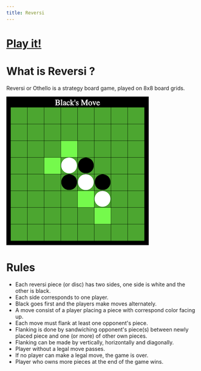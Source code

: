 ```yaml
---
title: Reversi
---
```


# [Play it!](./)

# What is Reversi ?
Reversi or Othello is a strategy board game, played on  8x8  board grids.  


![Reversi](./imgs/game.png)  


# Rules
- Each reversi piece (or disc) has two sides, one side is white and the other is black. 
- Each side corresponds to one player.
- Black goes first and the players make moves alternately. 
- A move consist of a player placing a piece with correspond color facing up.
- Each move must flank at least one opponent's piece.
- Flanking is done by sandwiching opponent's piece(s) between newly placed piece and one (or more) of other own pieces.
- Flanking can be made by vertically, horizontally and diagonally.
- Player without a legal move passes.
- If no player can make a legal move, the game is over.
- Player who owns more pieces at the end of the game wins.
